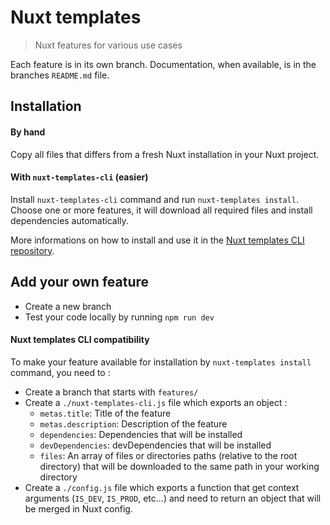 # Nuxt templates

> Nuxt features for various use cases

Each feature is in its own branch. Documentation, when available, is in the branches `README.md` file.

## Installation

#### By hand

Copy all files that differs from a fresh Nuxt installation in your Nuxt project.

#### With `nuxt-templates-cli` (easier)

Install `nuxt-templates-cli` command and run `nuxt-templates install`. Choose one or more features, it will download all required files and install dependencies automatically.

More informations on how to install and use it in the [Nuxt templates CLI repository](https://github.com/quentinneyraud/nuxt-templates-cli).

## Add your own feature

- Create a new branch
- Test your code locally by running `npm run dev`

#### Nuxt templates CLI compatibility

To make your feature available for installation by `nuxt-templates install` command, you need to :

- Create a branch that starts with `features/`
- Create a `./nuxt-templates-cli.js` file which exports an object :
	- `metas.title`: Title of the feature
	- `metas.description`: Description of the feature
	- `dependencies`: Dependencies that will be installed
	- `devDependencies`: devDependencies that will be installed
	- `files`: An array of files or directories paths (relative to the root directory) that will be downloaded to the same path in your working directory
- Create a `./config.js` file which exports a function that get context arguments (`IS_DEV`, `IS_PROD`, etc...) and need to return an object that will be merged in Nuxt config.
